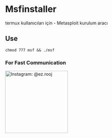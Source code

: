 # Msfinstaller
termux kullanıcıları için - Metasploit kurulum aracı

## Use
``chmod 777 msf
&& ./msf``

### For Fast Communication
<noscript><a href="https://instagram.com/ez.rooj"><img alt="Instagram: @ez.rooj" title="IG: ez.rooj" width="200px" src="https://raw.githubusercontent.com/the-rooj/msf/main/lib/follow-us-on-instagram.svg"></a></noscript>
